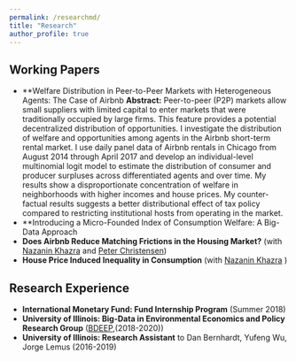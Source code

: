 ```yaml
--- 
permalink: /researchmd/
title: "Research"
author_profile: true 
---
```


## Working Papers

* **Welfare Distribution in Peer-to-Peer Markets with Heterogeneous Agents: The Case of Airbnb
**Abstract:** Peer-to-peer (P2P) markets allow small suppliers with limited capital to enter markets that were traditionally occupied by large firms. This feature provides a potential decentralized distribution of opportunities. I investigate the distribution of welfare and opportunities among agents in the Airbnb short-term rental market. I use daily panel data of Airbnb rentals in Chicago from August 2014 through April 2017 and develop an individual-level multinomial logit model to estimate the distribution of consumer and producer surpluses across differentiated agents and over time. My results show a disproportionate concentration of welfare in neighborhoods with higher incomes and house prices. My counter-factual results suggests a better distributional effect of tax policy compared to restricting institutional hosts from operating in the market.
* **Introducing a Micro-Founded Index of Consumption Welfare: A Big-Data Approach
* **Does Airbnb Reduce Matching Frictions in the Housing Market?** (with [Nazanin Khazra](https://www.nazaninkhazra.com) and [Peter Christensen](https://www.uiuc-bdeep.org/christensenteaching))
* **House Price Induced Inequality in Consumption** (with [Nazanin Khazra](https://www.nazaninkhazra.com) )


## Research Experience
* **International Monetary Fund: Fund Internship Program** (Summer 2018)
* **University of Illinois: Big-Data in Environmental Economics and Policy Research Group** ([BDEEP](https://www.uiuc-bdeep.org),(2018-2020)) 
* **University of Illinois: Research Assistant** to Dan Bernhardt, Yufeng Wu, Jorge Lemus (2016-2019)
